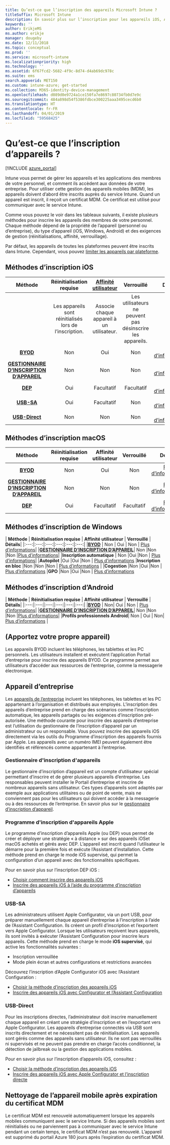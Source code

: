 ```yaml
---
title: Qu’est-ce que l’inscription des appareils Microsoft Intune ?
titleSuffix: Microsoft Intune
description: En savoir plus sur l’inscription pour les appareils iOS, Android et Windows.
keywords: ''
author: ErikjeMS
ms.author: erikje
manager: dougeby
ms.date: 12/11/2018
ms.topic: conceptual
ms.prod: ''
ms.service: microsoft-intune
ms.localizationpriority: high
ms.technology: ''
ms.assetid: 6f67fcd2-5682-4f9c-8d74-d4ab69dc978c
ms.suite: ems
search.appverid: MET150
ms.custom: intune-azure; get-started
ms.collection: M365-identity-device-management
ms.openlocfilehash: d089d0e9724a1ce150fa7e8697c80734fb0d7e9c
ms.sourcegitcommit: 484a898d54f5386fdbce300225aaa3495cecd6b0
ms.translationtype: HT
ms.contentlocale: fr-FR
ms.lasthandoff: 04/01/2019
ms.locfileid: "59568425"
---
```

# <a name="what-is-device-enrollment"></a>Qu’est-ce que l’inscription d’appareils ?
[!INCLUDE [azure_portal](./includes/azure_portal.md)]

Intune vous permet de gérer les appareils et les applications des membres de votre personnel, et comment ils accèdent aux données de votre entreprise. Pour utiliser cette gestion des appareils mobiles (MDM), les appareils doivent d’abord être inscrits auprès du service Intune. Quand un appareil est inscrit, il reçoit un certificat MDM. Ce certificat est utilisé pour communiquer avec le service Intune.

Comme vous pouvez le voir dans les tableaux suivants, il existe plusieurs méthodes pour inscrire les appareils des membres de votre personnel. Chaque méthode dépend de la propriété de l’appareil (personnel ou d’entreprise), du type d’appareil (iOS, Windows, Android) et des exigences de gestion (réinitialisations, affinité, verrouillage).

Par défaut, les appareils de toutes les plateformes peuvent être inscrits dans Intune. Cependant, vous pouvez [limiter les appareils par plateforme](enrollment-restrictions-set.md#set-device-type-restrictions).

## <a name="ios-enrollment-methods"></a>Méthodes d’inscription iOS

| **Méthode** |  **Réinitialisation requise** |    [**Affinité utilisateur**](device-enrollment-program-enroll-ios.md#create-an-apple-enrollment-profile) |   **Verrouillé** | **Détails** |
|:---:|:---:|:---:|:---:|:---:|
| | Les appareils sont réinitialisés lors de l’inscription. |  Associe chaque appareil à un utilisateur.| Les utilisateurs ne peuvent pas désinscrire les appareils.  | |
|**[BYOD](#bring-your-own-device)** | Non|   Oui |   Non | [Plus d’informations](./apple-mdm-push-certificate-get.md)|
|**[GESTIONNAIRE D’INSCRIPTION D’APPAREIL](#device-enrollment-manager)**| Non |Non |Non  | [Plus d’informations](./device-enrollment-program-enroll-ios.md)|
|**[DEP](#apple-device-enrollment-program)**|   Oui |   Facultatif |  Facultatif|[Plus d’informations](./device-enrollment-program-enroll-ios.md)|
|**[USB-SA](#usb-sa)**| Oui |   Facultatif |  Non| [Plus d’informations](./apple-configurator-setup-assistant-enroll-ios.md)|
|**[USB-Direct](#usb-direct)**| Non |    Non  | Non|[Plus d’informations](./apple-configurator-direct-enroll-ios.md)|

## <a name="macos-enrollment-methods"></a>Méthodes d’inscription macOS
| **Méthode** |  **Réinitialisation requise** |  **Affinité utilisateur** | **Verrouillé** | **Détails**|
|:---:|:---:|:---:|:---:|:---:|
|**[BYOD](#bring-your-own-device)** | Non| Oui | Non | [Plus d’informations](./macos-enroll.md)|
|**[GESTIONNAIRE D’INSCRIPTION D’APPAREIL](#device-enrollment-manager)**| Non |Non |Non  | [Plus d’informations](./device-enrollment-manager-enroll.md)|
|**[DEP](#apple-device-enrollment-program)**|   Oui |   Facultatif |  Facultatif|[Plus d’informations](./device-enrollment-program-enroll-macos.md)|


## <a name="windows-enrollment-methods"></a>Méthodes d’inscription de Windows

| **Méthode** |  **Réinitialisation requise** |    **Affinité utilisateur**   |   **Verrouillé** | **Détails**|
|:---:|:---:|:---:|:---:|:---:|:---:|
|**[BYOD](#bring-your-own-device)** | Non |  Oui |   Non | [Plus d’informations](windows-enroll.md)|
|**[GESTIONNAIRE D’INSCRIPTION D’APPAREIL](#device-enrollment-manager)**| Non |Non |Non  |[Plus d’informations](device-enrollment-manager-enroll.md)|
|**Inscription automatique** | Non |Oui |Non | [Plus d’informations](./windows-enroll.md#enable-windows-10-automatic-enrollment)|
|**Autopilot** |Oui |Oui |Non | [Plus d’informations](enrollment-autopilot.md)
|**Inscription en bloc** |Non |Non |Non | [Plus d’informations](./windows-bulk-enroll.md) |
|**Cogestion** |Non |Oui |Non | [Plus d’informations](https://docs.microsoft.com/sccm/core/clients/manage/co-management-overview)
|**GPO** |Non |Oui |Non | [Plus d’informations](https://docs.microsoft.com/windows/client-management/mdm/enroll-a-windows-10-device-automatically-using-group-policy)


## <a name="android-enrollment-methods"></a>Méthodes d’inscription d’Android

| **Méthode** |  **Réinitialisation requise** |    **Affinité utilisateur**   |   **Verrouillé** | **Détails**|
|:---:|:---:|:---:|:---:|:---:|:---:|
|**[BYOD](#bring-your-own-device)** | Non|   Oui |   Non | [Plus d’informations](./android-enroll.md)|
|**[GESTIONNAIRE D’INSCRIPTION D’APPAREIL](#device-enrollment-manager)**| Non |Non |Non  |[Plus d’informations](./device-enrollment-manager-enroll.md)|
|**Profils professionnels Android**| Non | Oui | Non| [Plus d’informations](./android-work-profile-enroll.md) |


## <a name="bring-your-own-device"></a>(Apportez votre propre appareil)
Les appareils BYOD incluent les téléphones, les tablettes et les PC personnels. Les utilisateurs installent et exécutent l’application Portail d’entreprise pour inscrire des appareils BYOD. Ce programme permet aux utilisateurs d’accéder aux ressources de l’entreprise, comme la messagerie électronique.

## <a name="corporate-owned-device"></a>Appareil d’entreprise
Les [appareils de l’entreprise](corporate-identifiers-add.md) incluent les téléphones, les tablettes et les PC appartenant à l’organisation et distribués aux employés. L’inscription des appareils d’entreprise prend en charge des scénarios comme l’inscription automatique, les appareils partagés ou les exigences d’inscription pré-autorisée. Une méthode courante pour inscrire des appareils d’entreprise est l’utilisation du gestionnaire de l’inscription d’appareil par un administrateur ou un responsable. Vous pouvez inscrire des appareils iOS directement via les outils du Programme d’inscription des appareils fournis par Apple. Les appareils avec un numéro IMEI peuvent également être identifiés et référencés comme appartenant à l’entreprise.

### <a name="device-enrollment-manager"></a>Gestionnaire d'inscription d'appareils
Le gestionnaire d’inscription d’appareil est un compte d’utilisateur spécial permettant d’inscrire et de gérer plusieurs appareils d’entreprise. Les responsables peuvent installer le Portail d’entreprise et inscrire de nombreux appareils sans utilisateur. Ces types d’appareils sont adaptés par exemple aux applications utilitaires ou de point de vente, mais ne conviennent pas pour les utilisateurs qui doivent accéder à la messagerie ou à des ressources de l’entreprise. En savoir plus sur le [gestionnaire d’inscription d’appareil](./device-enrollment-manager-enroll.md). 

### <a name="apple-device-enrollment-program"></a>Programme d'inscription d'appareils Apple
Le programme d’inscription d’appareils Apple (ou DEP) vous permet de créer et déployer une stratégie « à distance » sur des appareils iOSet macOS achetés et gérés avec DEP. L’appareil est inscrit quand l’utilisateur le démarre pour la première fois et exécute l’Assistant d’installation. Cette méthode prend en charge le mode iOS supervisé, qui permet la configuration d’un appareil avec des fonctionnalités spécifiques.

Pour en savoir plus sur l’inscription DEP iOS :

- [Choisir comment inscrire des appareils iOS](ios-enroll.md)
- [Inscrire des appareils iOS à l’aide du programme d’inscription d’appareils](https://docs.microsoft.com/intune/device-restrictions-ios#device-enrollment-program)

### <a name="usb-sa"></a>USB-SA
Les administrateurs utilisent Apple Configurator, via un port USB, pour préparer manuellement chaque appareil d’entreprise à l’inscription à l’aide de l’Assistant Configuration. Ils créent un profil d’inscription et l’exportent vers Apple Configurator. Lorsque les utilisateurs reçoivent leurs appareils, ils sont invités à exécuter l’Assistant Configuration pour inscrire leurs appareils. Cette méthode prend en charge le mode **iOS supervisé**, qui active les fonctionnalités suivantes :
  - Inscription verrouillée
  - Mode plein écran et autres configurations et restrictions avancées

Découvrez l’inscription d’Apple Configurator iOS avec l’Assistant Configuration :

- [Choisir la méthode d’inscription des appareils iOS](enrollment-method-choose-ios.md)
- [Inscrire des appareils iOS avec Configurator et l’Assistant Configuration](apple-configurator-setup-assistant-enroll-ios.md)

### <a name="usb-direct"></a>USB-Direct
Pour les inscriptions directes, l’administrateur doit inscrire manuellement chaque appareil en créant une stratégie d’inscription et en l’exportant vers Apple Configurator. Les appareils d’entreprise connectés via USB sont inscrits directement et ne nécessitent pas de réinitialisation. Les appareils sont gérés comme des appareils sans utilisateur. Ils ne sont pas verrouillés ni supervisés et ne peuvent pas prendre en charge l’accès conditionnel, la détection de jailbreak ou la gestion des applications mobiles.

Pour en savoir plus sur l’inscription d’appareils iOS, consultez :

- [Choisir la méthode d’inscription des appareils iOS](enrollment-method-choose-ios.md)
- [Inscrire des appareils iOS avec Apple Configurator et l’inscription directe](apple-configurator-direct-enroll-ios.md)

## <a name="mobile-device-cleanup-after-mdm-certificate-expiration"></a>Nettoyage de l’appareil mobile après expiration du certificat MDM

Le certificat MDM est renouvelé automatiquement lorsque les appareils mobiles communiquent avec le service Intune. Si des appareils mobiles sont réinitialisés ou ne parviennent pas à communiquer avec le service Intune pendant un certain temps, le certificat MDM n’est pas renouvelé. L’appareil est supprimé du portail Azure 180 jours après l’expiration du certificat MDM.
